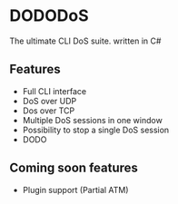 # DODODoS
The ultimate CLI DoS suite. written in C#
## Features
* Full CLI interface
* DoS over UDP
* Dos over TCP
* Multiple DoS sessions in one window
* Possibility to stop a single DoS session
* DODO

## Coming soon features
* Plugin support (Partial ATM)
